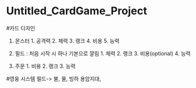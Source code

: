 # Untitled_CardGame_Project

#카드 디자인
  1. 몬스터
    1. 공격력
    2. 체력
    3. 랭크
    4. 비용
    5. 능력
  
  2. 필드 : 처음 시작 시 하나 기본으로 깔림
    1. 체력
    2. 랭크
    3. 비용(optional)
    4. 능력

  3. 주문
    1. 비용
    2. 랭크
    3. 능력
   
   
#영웅 시스템
  필드-> 불, 물, 빙하
  용암지대, 
